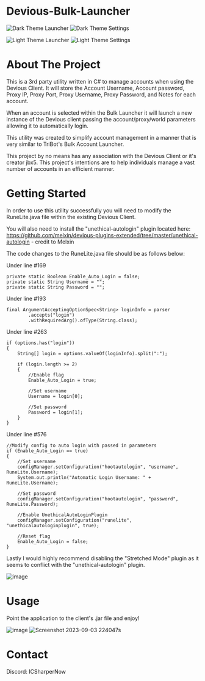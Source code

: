 # Devious-Bulk-Launcher
![Dark Theme Launcher](https://github.com/ICSharperNow/Devious-Bulk-Launcher/assets/58089967/383fab18-99ee-4108-b070-6d35f0b6aa0b)
![Dark Theme Settings](https://github.com/ICSharperNow/Devious-Bulk-Launcher/assets/58089967/55a19709-e894-4d84-9be2-6f9956ab8393)

![Light Theme Launcher](https://github.com/ICSharperNow/Devious-Bulk-Launcher/assets/58089967/fb0923a9-24d3-4691-88ba-19489d32a63a)
![Light Theme Settings](https://github.com/ICSharperNow/Devious-Bulk-Launcher/assets/58089967/eff62d40-4e93-4a83-93a9-4294f1b9883a)

# About The Project

This is a 3rd party utility written in C# to manage accounts when using the Devious Client.
It will store the Account Username, Account password, Proxy IP, Proxy Port, Proxy Username, Proxy Password, and Notes for each account.

When an account is selected within the Bulk Launcher it will launch a new instance of the Devious client passing the account/proxy/world parameters allowing it to automatically login.

This utility was created to simplify account management in a manner that is very similar to TriBot's Bulk Account Launcher.

This project by no means has any association with the Devious Client or it's creator jbx5. This project's intentions are to help individuals manage a vast number of accounts in an efficient manner.

# Getting Started

In order to use this utility successfully you will need to modify the RuneLite.java file within the existing Devious Client.

You will also need to install the "unethical-autologin" plugin located here: https://github.com/melxin/devious-plugins-extended/tree/master/unethical-autologin - credit to Melxin

The code changes to the RuneLite.java file should be as follows below:

Under line #169
```
private static Boolean Enable_Auto_Login = false;
private static String Username = "";
private static String Password = "";
```



Under line #193
```
final ArgumentAcceptingOptionSpec<String> loginInfo = parser
		.accepts("login")
		.withRequiredArg().ofType(String.class);
```



Under line #263
```
if (options.has("login"))
{
  	String[] login = options.valueOf(loginInfo).split(":");

	if (login.length >= 2)
	{
		//Enable flag
		Enable_Auto_Login = true;
		
		//Set username
		Username = login[0];

		//Set password
		Password = login[1];
  	}
}
```



Under line #576
```
//Modify config to auto login with passed in parameters
if (Enable_Auto_Login == true)
{
	//Set username
	configManager.setConfiguration("hootautologin", "username", RuneLite.Username);
	System.out.println("Automatic Login Username: " + RuneLite.Username);

	//Set password
	configManager.setConfiguration("hootautologin", "password", RuneLite.Password);

	//Enable UnethicalAutoLoginPlugin
	configManager.setConfiguration("runelite", "unethicalautologinplugin", true);

	//Reset flag
	Enable_Auto_Login = false;
}
```

Lastly I would highly recommend disabling the "Stretched Mode" plugin as it seems to conflict with the "unethical-autologin" plugin.

![image](https://github.com/ICSharperNow/Devious-Bulk-Launcher/assets/58089967/1d60f381-f894-4046-923b-496a71862a48)


# Usage
Point the application to the client's .jar file and enjoy!

![image](https://github.com/ICSharperNow/Devious-Bulk-Launcher/assets/58089967/8fc724c0-ad17-4960-938d-2e135e0b9ab5)
![Screenshot 2023-09-03 224047s](https://github.com/ICSharperNow/Devious-Bulk-Launcher/assets/58089967/625fe70a-39e4-44ef-b5ae-1b9c26a6d08f)


# Contact

Discord: ICSharperNow

